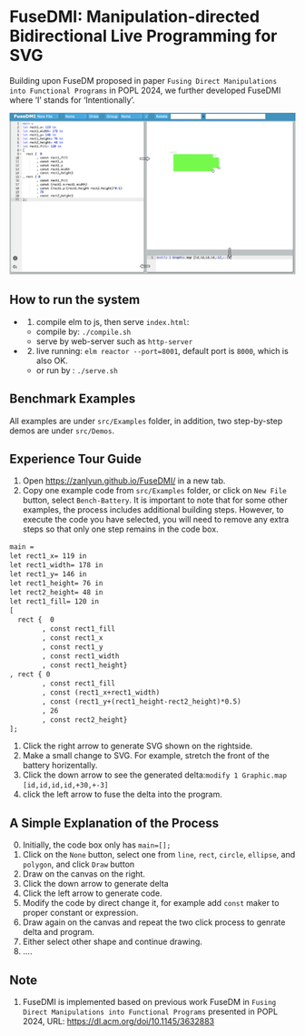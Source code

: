 # FuseDMI: Manipulation-directed Bidirectional Live Programming for SVG

Building upon FuseDM proposed in paper `Fusing Direct Manipulations into Functional Programs` in POPL 2024, we further developed FuseDMI where ‘I’ stands for ‘Intentionally’.

![](./landing.png)

## How to run the system
- 1. compile elm to js, then serve `index.html`: 
    + compile by: `./compile.sh`
    + serve by web-server such as `http-server`
- 2. live running:  `elm reactor --port=8001`, default port is `8000`, which is also OK.
    + or run by : `./serve.sh`

## Benchmark Examples

All examples are under `src/Examples` folder, in addition, two step-by-step demos are under `src/Demos`.

## Experience Tour Guide 

  1. Open https://zanlyun.github.io/FuseDMI/ in a new tab.
  2. Copy one example code from `src/Examples` folder, or click on `New File` button, select `Bench-Battery`. It is important to note that for some other examples, the process includes additional building steps. However, to execute the code you have selected, you will need to remove any extra steps so that only one step remains in the code box.
   
```
main = 
let rect1_x= 119 in
let rect1_width= 178 in
let rect1_y= 146 in
let rect1_height= 76 in
let rect2_height= 48 in
let rect1_fill= 120 in
[ 
  rect {  0 
        , const rect1_fill
        , const rect1_x
        , const rect1_y
        , const rect1_width
        , const rect1_height}
, rect { 0
        , const rect1_fill
        , const (rect1_x+rect1_width)
        , const (rect1_y+(rect1_height-rect2_height)*0.5)
        , 26
        , const rect2_height}
];
```
1. Click the right arrow to generate SVG shown on the rightside.
2. Make a small change to SVG. For example, stretch the front of the battery horizentally.
3. Click the down arrow to see the generated delta:`modify 1 Graphic.map [id,id,id,id,+30,+-3]`
4. click the left arrow to fuse the delta into the program.

## A Simple Explanation of the Process 
0. Initially, the code box only has `main=[];`
1. Click on the `None` button, select one from `line`, `rect`, `circle`, `ellipse`, and `polygon`, and click `Draw` button
2. Draw on the canvas on the right.
3. Click the down arrow to generate delta
4. Click the left arrow to generate code.
5. Modify the code by direct change it, for example add `const` maker to proper constant or expression.
6. Draw again on the canvas and repeat the two click process to genrate delta and program.
7. Either select other shape and continue drawing.
8. ....

## Note
1. FuseDMI is implemented based on previous work FuseDM in `Fusing Direct Manipulations into Functional Programs` presented in POPL 2024, URL: https://dl.acm.org/doi/10.1145/3632883

